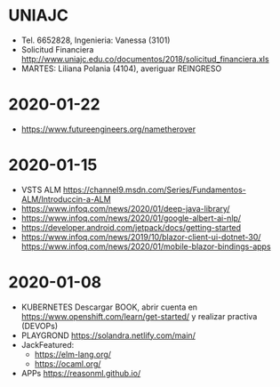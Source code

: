 # UNIAJC
* Tel. 6652828, Ingenieria: Vanessa (3101)  
* Solicitud Financiera http://www.uniajc.edu.co/documentos/2018/solicitud_financiera.xls  
* MARTES: Liliana Polania (4104), averiguar REINGRESO  

# 2020-01-22
* https://www.futureengineers.org/nametherover  

# 2020-01-15
* VSTS ALM https://channel9.msdn.com/Series/Fundamentos-ALM/Introduccin-a-ALM  
* https://www.infoq.com/news/2020/01/deep-java-library/  
* https://www.infoq.com/news/2020/01/google-albert-ai-nlp/  
* https://developer.android.com/jetpack/docs/getting-started  
* https://www.infoq.com/news/2019/10/blazor-client-ui-dotnet-30/ https://www.infoq.com/news/2020/01/mobile-blazor-bindings-apps  

# 2020-01-08
* KUBERNETES Descargar BOOK, abrir cuenta en https://www.openshift.com/learn/get-started/ y realizar practiva (DEVOPs)
* PLAYGROND https://solandra.netlify.com/main/
* JackFeatured:  
  * https://elm-lang.org/  
  * https://ocaml.org/
* APPs https://reasonml.github.io/  

